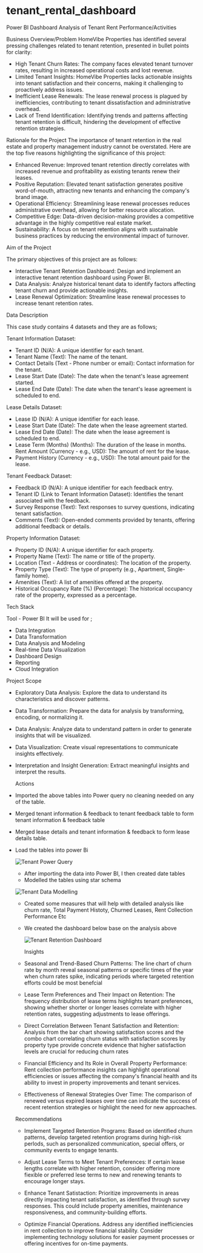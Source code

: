 # tenant_rental_dashboard
Power BI Dashboard Analysis of Tenant Rent Performance/Activities

Business Overview/Problem
HomeVibe Properties has identified several pressing challenges related to tenant retention, presented in bullet points for clarity:

- High Tenant Churn Rates: The company faces elevated tenant turnover rates, resulting in increased operational costs and lost revenue. 
- Limited Tenant Insights: HomeVibe Properties lacks actionable insights into tenant satisfaction and their concerns, making it challenging to proactively address issues. 
- Inefficient Lease Renewals: The lease renewal process is plagued by inefficiencies, contributing to tenant dissatisfaction and administrative overhead. 
- Lack of Trend Identification: Identifying trends and patterns affecting tenant retention is difficult, hindering the development of effective retention strategies.

Rationale for the Project
The importance of tenant retention in the real estate and property management industry cannot be overstated. Here are the top five reasons highlighting the significance of this project:

- Enhanced Revenue: Improved tenant retention directly correlates with increased revenue and profitability as existing tenants renew their leases. 
- Positive Reputation: Elevated tenant satisfaction generates positive word-of-mouth, attracting new tenants and enhancing the company's brand image. 
- Operational Efficiency: Streamlining lease renewal processes reduces administrative overhead, allowing for better resource allocation. 
- Competitive Edge: Data-driven decision-making provides a competitive advantage in the highly competitive real estate market. 
- Sustainability: A focus on tenant retention aligns with sustainable business practices by reducing the environmental impact of turnover.

Aim of the Project

The primary objectives of this project are as follows:

- Interactive Tenant Retention Dashboard: Design and implement an interactive tenant retention dashboard using Power BI. 
- Data Analysis: Analyze historical tenant data to identify factors affecting tenant churn and provide actionable insights. 
- Lease Renewal Optimization: Streamline lease renewal processes to increase tenant retention rates.

Data Description

This case study contains 4 datasets and  they are as follows;

Tenant Information Dataset:

 - Tenant ID (N/A): A unique identifier for each tenant. 
 - Tenant Name (Text): The name of the tenant. 
 - Contact Details (Text - Phone number or email): Contact information for the tenant. 
 - Lease Start Date (Date): The date when the tenant's lease agreement started. 
 - Lease End Date (Date): The date when the tenant's lease agreement is scheduled to end. 

Lease Details Dataset:

 - Lease ID (N/A): A unique identifier for each lease. 
 - Lease Start Date (Date): The date when the lease agreement started. 
 - Lease End Date (Date): The date when the lease agreement is scheduled to end. 
 - Lease Term (Months) (Months): The duration of the lease in months. 
   Rent Amount (Currency - e.g., USD): The amount of rent for the lease. 
 - Payment History (Currency - e.g., USD): The total amount paid for the lease. 

Tenant Feedback Dataset:

 - Feedback ID (N/A): A unique identifier for each feedback entry. 
 - Tenant ID (Link to Tenant Information Dataset): Identifies the tenant associated with the feedback. 
 - Survey Response (Text): Text responses to survey questions, indicating tenant satisfaction. 
 - Comments (Text): Open-ended comments provided by tenants, offering additional feedback or details. 

Property Information Dataset:

 - Property ID (N/A): A unique identifier for each property. 
 - Property Name (Text): The name or title of the property. 
 - Location (Text - Address or coordinates): The location of the property. 
 - Property Type (Text): The type of property (e.g., Apartment, Single-family home). 
 - Amenities (Text): A list of amenities offered at the property. 
 - Historical Occupancy Rate (%) (Percentage): The historical occupancy rate of the property, expressed as a percentage.


Tech Stack

 Tool - Power BI
  It will be used for ;

 - Data Integration 
 - Data Transformation 
 - Data Analysis and Modeling 
 - Real-time Data Visualization 
 - Dashboard Design 
 - Reporting 
 - Cloud Integration

Project Scope

 - Exploratory Data Analysis: Explore the data to understand its characteristics and discover patterns. 
 - Data Transformation: Prepare the data for analysis by transforming, encoding, or normalizing it. 
 - Data Analysis: Analyze data to understand pattern in order to generate insights that will be visualized. 
 - Data Visualization: Create visual representations to communicate insights effectively. 
 - Interpretation and Insight Generation: Extract meaningful insights and interpret the results.

   Actions
- Imported the above tables into Power query no cleaning needed on any of the table.
- Merged tenant information & feedback to tenant feedback table to form tenant information & feedback table
- Merged lease details and tenant information & feedback to form lease details table.
- Load the tables into power Bi

  ![Tenant Power Query](https://github.com/adetonayusuf/tenant_rental_dashboard/blob/main/Tenant%20-%20Power%20query.png)
  
  - After importing the data into Power BI, I then created date tables
  - Modelled the tables using star schema

  ![Tenant Data Modelling](https://github.com/adetonayusuf/tenant_rental_dashboard/blob/main/Tenant%20Data%20Modelling.png)

  - Created some measures that will help with detailed analysis like churn rate, Total Payment Histoty, Churned Leases, Rent Collection Performance Etc
  - We created the dashboard below base on the analysis above
 
     ![Tenant Retention Dashboard](https://github.com/adetonayusuf/tenant_rental_dashboard/blob/main/Tenant%20Retention%20Dashboard.png)


    Insights
    
   - Seasonal and Trend-Based Churn Patterns: The line chart of churn rate by month reveal seasonal patterns or specific times of the year when churn rates
     spike, indicating periods where targeted retention efforts could be most benefcial

   - Lease Term Preferences and Their Impact on Retention: The frequency distribution of lease terms highlights tenant preferences, showing whether shorter or
     longer leases correlate with higher retention rates, suggesting adjustments to lease offerings.

   - Direct Correlation Between Tenant Satisfaction and Retention: Analysis from the bar chart showing satisfaction scores and the combo chart correlating
     churn status with satisfaction scores by property type provide concrete evidence that higher satisfaction levels are crucial for reducing churn rates

   - Financial Efficiency and Its Role in Overall Property Performance: Rent collection performance insights can highlight operational efficiencies or issues
     affecting the company's financial health and its ability to invest in property improvements and tenant services.

   - Effectiveness of Renewal Strategies Over Time: The comparison of renewed versus expired leases over time can indicate the success of recent retention
     strategies or highlight the need for new approaches.

    Recommendations
  
   - Implement Targeted Retention Programs: Based on identified churn patterns, develop targeted retention programs during high-risk perlods, such as
     personalized communication, special offers, or community events to engage tenants.
     
   - Adjust Lease Terms to Meet Tenant Preferences: If certain lease lengths correlate with higher retention, consider offering more fiexible or preferred lese
     terms to new and renewing tenants to encourage longer stays.
     
   - Enhance Tenant Satistaction: Prioritize improvements in areas directly impacting tenant satisfaction, as identified through survey responses. This could
     include property amenities, maintenance responsiveness, and community-building efforts.
     
   - Optimize Financial Operations. Address any identified inefficiencies in rent collection to improve financial stability. Consider implementing technology
     solutions for easier payment processes or offering incentives for on-time payments.
